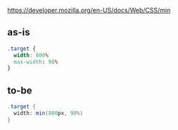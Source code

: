 https://developer.mozilla.org/en-US/docs/Web/CSS/min

## as-is

```css
.target {
  width: 800%
  max-width: 90%
}
```

## to-be

```cs
.target {
  width: min(800px, 90%)
}
```

